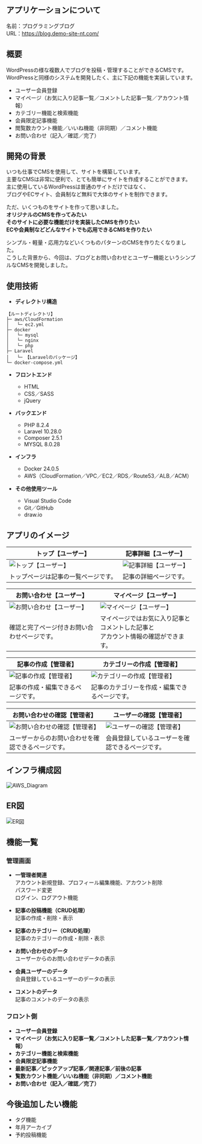 ## アプリケーションについて

名前：プログラミングブログ<br>
URL：https://blog.demo-site-nt.com/

## 概要

WordPressの様な複数人でブログを投稿・管理することができるCMSです。<br>
WordPressと同様のシステムを開発したく、主に下記の機能を実装しています。
* ユーザー会員登録
* マイページ（お気に入り記事一覧／コメントした記事一覧／アカウント情報）
* カテゴリー機能と検索機能
* 会員限定記事機能
* 閲覧数カウント機能／いいね機能（非同期）／コメント機能
* お問い合わせ（記入／確認／完了）

## 開発の背景

いつも仕事でCMSを使用して、サイトを構築しています。<br>
主要なCMSは非常に便利で、とても簡単にサイトを作成することができます。<br>
主に使用しているWordPressは普通のサイトだけではなく、<br>
ブログやECサイト、会員制など無料で大体のサイトを制作できます。

ただ、いくつものをサイトを作って思いました。<br>
**オリジナルのCMSを作ってみたい**<br>
**そのサイトに必要な機能だけを実装したCMSを作りたい**<br>
**ECや会員制などどんなサイトでも応用できるCMSを作りたい**

シンプル・軽量・応用力などいくつものパターンのCMSを作りたくなりました。<br>
こうした背景から、今回は、ブログとお問い合わせとユーザー機能というシンプルなCMSを開発しました。

## 使用技術


* __ディレクトリ構造__
```
【ルートディレクトリ】
├─ aws/CloudFormation
│   └─ ec2.yml
├─ docker
│   └─ mysql
│   └─ nginx
│   └─ php
├─ Laravel
│   └─ 【Laravelのパッケージ】
└─ docker-compose.yml
```

* __フロントエンド__
  * HTML
  * CSS／SASS
  * jQuery

* __バックエンド__
  * PHP 8.2.4
  * Laravel 10.28.0
  * Composer 2.5.1
  * MYSQL 8.0.28

* __インフラ__
  * Docker 24.0.5
  * AWS（CloudFormation／VPC／EC2／RDS／Route53／ALB／ACM）

* __その他使用ツール__
  * Visual Studio Code
  * Git／GitHub
  * draw.io

## アプリのイメージ

| トップ【ユーザー】 | 記事詳細【ユーザー】 |
| ---- | ---- |
| ![トップ【ユーザー】](/data/img/info01.png) | ![記事詳細【ユーザー】](/data/img/info02.png) |
| トップページは記事の一覧ページです。 | 記事の詳細ページです。 |

| お問い合わせ【ユーザー】 | マイページ【ユーザー】 |
| ---- | ---- |
| ![お問い合わせ【ユーザー】](/data/img/info03.png) | ![マイページ【ユーザー】](/data/img/info04.png) |
| 確認と完了ページ付きお問い合わせページです。 | マイページではお気に入り記事とコメントした記事と<br>アカウント情報の確認ができます。 |

| 記事の作成【管理者】 | カテゴリーの作成【管理者】 |
| ---- | ---- |
| ![記事の作成【管理者】](/data/img/info05.png) | ![カテゴリーの作成【管理者】](/data/img/info06.png) |
| 記事の作成・編集できるページです。 | 記事のカテゴリーを作成・編集できるページです。 |

| お問い合わせの確認【管理者】 | ユーザーの確認【管理者】 |
| ---- | ---- |
| ![お問い合わせの確認【管理者】](/data/img/info07.png) | ![ユーザーの確認【管理者】](/data/img/info08.png) |
| ユーザーからのお問い合わせを確認できるページです。 | 会員登録しているユーザーを確認できるページです。 |

## インフラ構成図

![AWS_Diagram](/data/infrastructure.drawio.png)

## ER図

![ER図](/data/larablog.drawio.png)

## 機能一覧

### 管理画面
* __一管理者関連__<br>
  アカウント新規登録、プロフィール編集機能、アカウント削除<br>
  パスワード変更<br>
  ログイン、ログアウト機能

* __記事の投稿機能（CRUD処理）__<br>
  記事の作成・削除・表示

* __記事のカテゴリー（CRUD処理）__<br>
  記事のカテゴリーの作成・削除・表示

* __お問い合わせのデータ__<br>
  ユーザーからのお問い合わせデータの表示

* __会員ユーザーのデータ__<br>
  会員登録しているユーザーのデータの表示

* __コメントのデータ__<br>
  記事のコメントのデータの表示

### フロント側
* __ユーザー会員登録__
* __マイページ（お気に入り記事一覧／コメントした記事一覧／アカウント情報）__
* __カテゴリー機能と検索機能__
* __会員限定記事機能__
* __最新記事／ピックアップ記事／関連記事／前後の記事__
* __覧数カウント機能／いいね機能（非同期）／コメント機能__
* __お問い合わせ（記入／確認／完了）__

## 今後追加したい機能
* タグ機能
* 年月アーカイブ
* 予約投稿機能